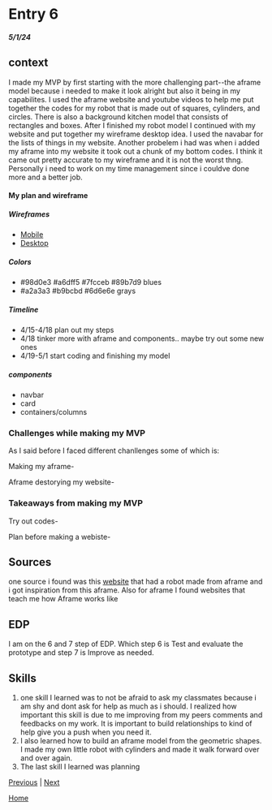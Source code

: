 # Entry 6
##### 5/1/24

## context
I made my MVP by first starting with the more challenging part--the aframe model because i needed to make it look alright but also it being in my capabilites. I used the aframe website and youtube videos to help me put together the codes for my robot that is made out of squares, cylinders, and circles. There is also a background kitchen model that consists of rectangles and boxes. After I finished my robot model I continued with my website and put together my wireframe desktop idea. I used the navabar for the lists of things in my website. Another probelem i had was when i added my aframe into my website it took out a chunk of my bottom codes. I think it came out pretty accurate to my wireframe and it is not the worst thng. Personally i need to work on my time management since i couldve done more and a better job. 

#### My plan and wireframe

##### Wireframes
* [Mobile](https://wireframe.cc/Xlfyih)
* [Desktop](https://wireframe.cc/PM3ikg)

##### Colors
* #98d0e3 #a6dff5 #7fcceb #89b7d9 blues
* #a2a3a3 #b9bcbd #6d6e6e grays

##### Timeline
* 4/15-4/18 plan out my steps
* 4/18 tinker more with aframe and components.. maybe try out some new ones
* 4/19-5/1 start coding and finishing my model

##### components
* navbar
* card
* containers/columns

### Challenges while making my MVP
As I said before I faced different chanllenges some of which is:

Making my aframe-

Aframe destorying my website-


### Takeaways from making my MVP

Try out codes-

Plan before making a webiste-

  
## Sources
one source i found was this [website](https://www.8thwall.com/8thwall/animation-mixer-aframe/code/assets/robot.glb) that had a robot made from aframe and i got inspiration from this aframe. Also for aframe I found websites that teach me how Aframe works like 

## EDP
I am on the 6 and 7 step of EDP. Which step 6 is Test and evaluate the prototype and step 7 is Improve as needed. 

## Skills
1. one skill I learned was to not be afraid to ask my classmates because i am shy and dont ask for help as much as i should. I realized how important this skill is due to me improving from my peers comments and feedbacks on my work. It is important to build relationships to kind of help give you a push when you need it.
2. I also learned how to build an aframe model from the geometric shapes. I made my own little robot with cylinders and made it walk forward over and over again.
3. The last skill I learned was planning 




[Previous](entry05.md) | [Next](entry07.md)

[Home](../README.md)
